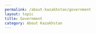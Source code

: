 ```yaml
---
permalink: /about-kazakhstan/government
layout: topic
title: Government
category: About Kazakhstan
---
```

